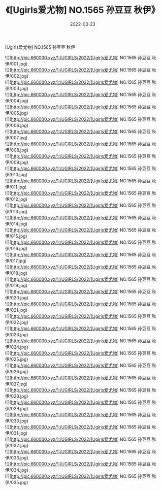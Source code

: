 ﻿---
layout: post
title:  《[Ugirls爱尤物] NO.1565 孙豆豆 秋伊》
date:   2022-03-23
img: http://pic.660000.xyz/1:/UGIRLS/2022/[Ugirls爱尤物] NO.1565 孙豆豆 秋伊/000.jpg
categories: [美女, 清纯, 唯美]
---

[Ugirls爱尤物] NO.1565 孙豆豆 秋伊

 ![](http://pic.660000.xyz/1:/UGIRLS/2022/[Ugirls爱尤物] NO.1565 孙豆豆 秋伊/001.jpg) <br>![](http://pic.660000.xyz/1:/UGIRLS/2022/[Ugirls爱尤物] NO.1565 孙豆豆 秋伊/002.jpg) <br>![](http://pic.660000.xyz/1:/UGIRLS/2022/[Ugirls爱尤物] NO.1565 孙豆豆 秋伊/003.jpg) <br>![](http://pic.660000.xyz/1:/UGIRLS/2022/[Ugirls爱尤物] NO.1565 孙豆豆 秋伊/004.jpg) <br>![](http://pic.660000.xyz/1:/UGIRLS/2022/[Ugirls爱尤物] NO.1565 孙豆豆 秋伊/005.jpg) <br>![](http://pic.660000.xyz/1:/UGIRLS/2022/[Ugirls爱尤物] NO.1565 孙豆豆 秋伊/006.jpg) <br>![](http://pic.660000.xyz/1:/UGIRLS/2022/[Ugirls爱尤物] NO.1565 孙豆豆 秋伊/007.jpg) <br>![](http://pic.660000.xyz/1:/UGIRLS/2022/[Ugirls爱尤物] NO.1565 孙豆豆 秋伊/008.jpg) <br>![](http://pic.660000.xyz/1:/UGIRLS/2022/[Ugirls爱尤物] NO.1565 孙豆豆 秋伊/009.jpg) <br>![](http://pic.660000.xyz/1:/UGIRLS/2022/[Ugirls爱尤物] NO.1565 孙豆豆 秋伊/010.jpg) <br>![](http://pic.660000.xyz/1:/UGIRLS/2022/[Ugirls爱尤物] NO.1565 孙豆豆 秋伊/011.jpg) <br>![](http://pic.660000.xyz/1:/UGIRLS/2022/[Ugirls爱尤物] NO.1565 孙豆豆 秋伊/012.jpg) <br>![](http://pic.660000.xyz/1:/UGIRLS/2022/[Ugirls爱尤物] NO.1565 孙豆豆 秋伊/013.jpg) <br>![](http://pic.660000.xyz/1:/UGIRLS/2022/[Ugirls爱尤物] NO.1565 孙豆豆 秋伊/014.jpg) <br>![](http://pic.660000.xyz/1:/UGIRLS/2022/[Ugirls爱尤物] NO.1565 孙豆豆 秋伊/015.jpg) <br>![](http://pic.660000.xyz/1:/UGIRLS/2022/[Ugirls爱尤物] NO.1565 孙豆豆 秋伊/016.jpg) <br>![](http://pic.660000.xyz/1:/UGIRLS/2022/[Ugirls爱尤物] NO.1565 孙豆豆 秋伊/017.jpg) <br>![](http://pic.660000.xyz/1:/UGIRLS/2022/[Ugirls爱尤物] NO.1565 孙豆豆 秋伊/018.jpg) <br>![](http://pic.660000.xyz/1:/UGIRLS/2022/[Ugirls爱尤物] NO.1565 孙豆豆 秋伊/019.jpg) <br>![](http://pic.660000.xyz/1:/UGIRLS/2022/[Ugirls爱尤物] NO.1565 孙豆豆 秋伊/020.jpg) <br>![](http://pic.660000.xyz/1:/UGIRLS/2022/[Ugirls爱尤物] NO.1565 孙豆豆 秋伊/021.jpg) <br>![](http://pic.660000.xyz/1:/UGIRLS/2022/[Ugirls爱尤物] NO.1565 孙豆豆 秋伊/022.jpg) <br>![](http://pic.660000.xyz/1:/UGIRLS/2022/[Ugirls爱尤物] NO.1565 孙豆豆 秋伊/023.jpg) <br>![](http://pic.660000.xyz/1:/UGIRLS/2022/[Ugirls爱尤物] NO.1565 孙豆豆 秋伊/024.jpg) <br>![](http://pic.660000.xyz/1:/UGIRLS/2022/[Ugirls爱尤物] NO.1565 孙豆豆 秋伊/025.jpg) <br>![](http://pic.660000.xyz/1:/UGIRLS/2022/[Ugirls爱尤物] NO.1565 孙豆豆 秋伊/026.jpg) <br>![](http://pic.660000.xyz/1:/UGIRLS/2022/[Ugirls爱尤物] NO.1565 孙豆豆 秋伊/027.jpg) <br>![](http://pic.660000.xyz/1:/UGIRLS/2022/[Ugirls爱尤物] NO.1565 孙豆豆 秋伊/028.jpg) <br>![](http://pic.660000.xyz/1:/UGIRLS/2022/[Ugirls爱尤物] NO.1565 孙豆豆 秋伊/029.jpg) <br>![](http://pic.660000.xyz/1:/UGIRLS/2022/[Ugirls爱尤物] NO.1565 孙豆豆 秋伊/030.jpg) <br>![](http://pic.660000.xyz/1:/UGIRLS/2022/[Ugirls爱尤物] NO.1565 孙豆豆 秋伊/031.jpg) <br>![](http://pic.660000.xyz/1:/UGIRLS/2022/[Ugirls爱尤物] NO.1565 孙豆豆 秋伊/032.jpg) <br>![](http://pic.660000.xyz/1:/UGIRLS/2022/[Ugirls爱尤物] NO.1565 孙豆豆 秋伊/033.jpg) <br>![](http://pic.660000.xyz/1:/UGIRLS/2022/[Ugirls爱尤物] NO.1565 孙豆豆 秋伊/034.jpg) <br>![](http://pic.660000.xyz/1:/UGIRLS/2022/[Ugirls爱尤物] NO.1565 孙豆豆 秋伊/035.jpg) <br>